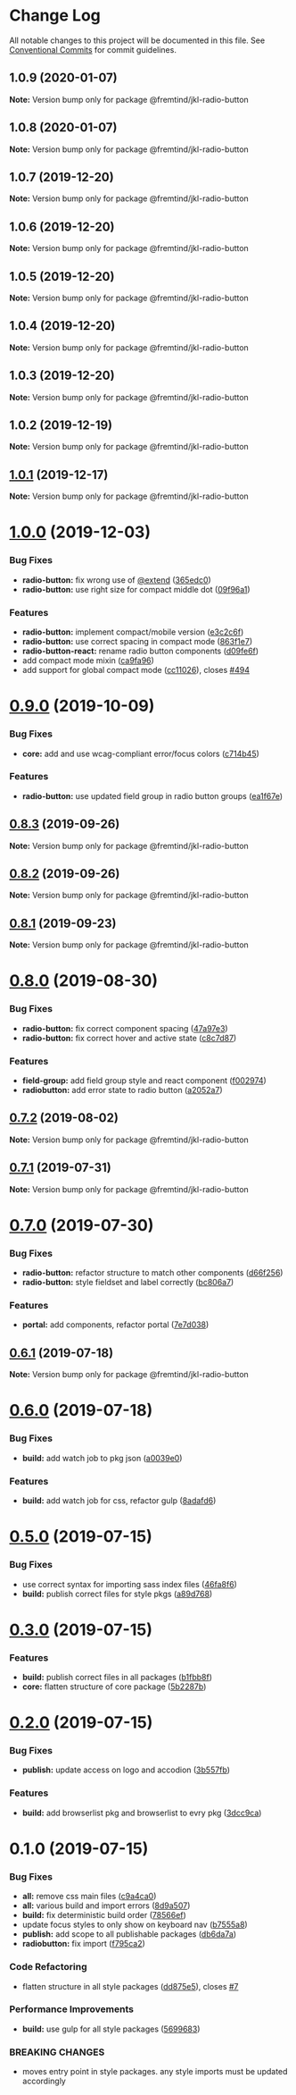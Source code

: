 # Change Log

All notable changes to this project will be documented in this file.
See [Conventional Commits](https://conventionalcommits.org) for commit guidelines.

## 1.0.9 (2020-01-07)

**Note:** Version bump only for package @fremtind/jkl-radio-button





## 1.0.8 (2020-01-07)

**Note:** Version bump only for package @fremtind/jkl-radio-button





## 1.0.7 (2019-12-20)

**Note:** Version bump only for package @fremtind/jkl-radio-button





## 1.0.6 (2019-12-20)

**Note:** Version bump only for package @fremtind/jkl-radio-button





## 1.0.5 (2019-12-20)

**Note:** Version bump only for package @fremtind/jkl-radio-button





## 1.0.4 (2019-12-20)

**Note:** Version bump only for package @fremtind/jkl-radio-button





## 1.0.3 (2019-12-20)

**Note:** Version bump only for package @fremtind/jkl-radio-button

## 1.0.2 (2019-12-19)

**Note:** Version bump only for package @fremtind/jkl-radio-button

## [1.0.1](https://github.com/fremtind/jokul/compare/@fremtind/jkl-radio-button@1.0.0...@fremtind/jkl-radio-button@1.0.1) (2019-12-17)

**Note:** Version bump only for package @fremtind/jkl-radio-button

# [1.0.0](https://github.com/fremtind/jokul/compare/@fremtind/jkl-radio-button@0.9.0...@fremtind/jkl-radio-button@1.0.0) (2019-12-03)

### Bug Fixes

-   **radio-button:** fix wrong use of [@extend](https://github.com/extend) ([365edc0](https://github.com/fremtind/jokul/commit/365edc0e7ad4b911d94fce6464b2d2da36bcbf7d))
-   **radio-button:** use right size for compact middle dot ([09f96a1](https://github.com/fremtind/jokul/commit/09f96a15cdcf7430fd2aa7a99837ab7248b02d8f))

### Features

-   **radio-button:** implement compact/mobile version ([e3c2c6f](https://github.com/fremtind/jokul/commit/e3c2c6fdc4de9b59900f1dc8a0b132cea0cb733a))
-   **radio-button:** use correct spacing in compact mode ([863f1e7](https://github.com/fremtind/jokul/commit/863f1e7b3723dd884dbbc530f950b6594ae2ab8f))
-   **radio-button-react:** rename radio button components ([d09fe6f](https://github.com/fremtind/jokul/commit/d09fe6fd321f2242a94d7d60deb5ae7997da0ccf))
-   add compact mode mixin ([ca9fa96](https://github.com/fremtind/jokul/commit/ca9fa96b7de2be50646af0cb444206c3eebcfc4a))
-   add support for global compact mode ([cc11026](https://github.com/fremtind/jokul/commit/cc11026207dfef2a0b3b074b88e071783d2820fd)), closes [#494](https://github.com/fremtind/jokul/issues/494)

# [0.9.0](https://github.com/fremtind/jokul/compare/@fremtind/jkl-radio-button@0.8.3...@fremtind/jkl-radio-button@0.9.0) (2019-10-09)

### Bug Fixes

-   **core:** add and use wcag-compliant error/focus colors ([c714b45](https://github.com/fremtind/jokul/commit/c714b45))

### Features

-   **radio-button:** use updated field group in radio button groups ([ea1f67e](https://github.com/fremtind/jokul/commit/ea1f67e))

## [0.8.3](https://github.com/fremtind/jokul/compare/@fremtind/jkl-radio-button@0.8.2...@fremtind/jkl-radio-button@0.8.3) (2019-09-26)

**Note:** Version bump only for package @fremtind/jkl-radio-button

## [0.8.2](https://github.com/fremtind/jokul/compare/@fremtind/jkl-radio-button@0.8.1...@fremtind/jkl-radio-button@0.8.2) (2019-09-26)

**Note:** Version bump only for package @fremtind/jkl-radio-button

## [0.8.1](https://github.com/fremtind/jokul/compare/@fremtind/jkl-radio-button@0.8.0...@fremtind/jkl-radio-button@0.8.1) (2019-09-23)

**Note:** Version bump only for package @fremtind/jkl-radio-button

# [0.8.0](https://github.com/fremtind/jokul/compare/@fremtind/jkl-radio-button@0.7.2...@fremtind/jkl-radio-button@0.8.0) (2019-08-30)

### Bug Fixes

-   **radio-button:** fix correct component spacing ([47a97e3](https://github.com/fremtind/jokul/commit/47a97e3))
-   **radio-button:** fix correct hover and active state ([c8c7d87](https://github.com/fremtind/jokul/commit/c8c7d87))

### Features

-   **field-group:** add field group style and react component ([f002974](https://github.com/fremtind/jokul/commit/f002974))
-   **radiobutton:** add error state to radio button ([a2052a7](https://github.com/fremtind/jokul/commit/a2052a7))

## [0.7.2](https://github.com/fremtind/jokul/compare/@fremtind/jkl-radio-button@0.7.1...@fremtind/jkl-radio-button@0.7.2) (2019-08-02)

**Note:** Version bump only for package @fremtind/jkl-radio-button

## [0.7.1](https://github.com/fremtind/jokul/compare/@fremtind/jkl-radio-button@0.7.0...@fremtind/jkl-radio-button@0.7.1) (2019-07-31)

**Note:** Version bump only for package @fremtind/jkl-radio-button

# [0.7.0](https://github.com/fremtind/jokul/compare/@fremtind/jkl-radio-button@0.6.1...@fremtind/jkl-radio-button@0.7.0) (2019-07-30)

### Bug Fixes

-   **radio-button:** refactor structure to match other components ([d66f256](https://github.com/fremtind/jokul/commit/d66f256))
-   **radio-button:** style fieldset and label correctly ([bc806a7](https://github.com/fremtind/jokul/commit/bc806a7))

### Features

-   **portal:** add components, refactor portal ([7e7d038](https://github.com/fremtind/jokul/commit/7e7d038))

## [0.6.1](https://github.com/fremtind/jokul/compare/@fremtind/jkl-radio-button@0.6.0...@fremtind/jkl-radio-button@0.6.1) (2019-07-18)

**Note:** Version bump only for package @fremtind/jkl-radio-button

# [0.6.0](https://github.com/fremtind/jokul/compare/@fremtind/jkl-radio-button@0.5.0...@fremtind/jkl-radio-button@0.6.0) (2019-07-18)

### Bug Fixes

-   **build:** add watch job to pkg json ([a0039e0](https://github.com/fremtind/jokul/commit/a0039e0))

### Features

-   **build:** add watch job for css, refactor gulp ([8adafd6](https://github.com/fremtind/jokul/commit/8adafd6))

# [0.5.0](https://github.com/fremtind/jokul/compare/@fremtind/jkl-radio-button@0.3.0...@fremtind/jkl-radio-button@0.5.0) (2019-07-15)

### Bug Fixes

-   use correct syntax for importing sass index files ([46fa8f6](https://github.com/fremtind/jokul/commit/46fa8f6))
-   **build:** publish correct files for style pkgs ([a89d768](https://github.com/fremtind/jokul/commit/a89d768))

# [0.3.0](https://github.com/fremtind/jokul/compare/@fremtind/jkl-radio-button@0.2.0...@fremtind/jkl-radio-button@0.3.0) (2019-07-15)

### Features

-   **build:** publish correct files in all packages ([b1fbb8f](https://github.com/fremtind/jokul/commit/b1fbb8f))
-   **core:** flatten structure of core package ([5b2287b](https://github.com/fremtind/jokul/commit/5b2287b))

# [0.2.0](https://github.com/fremtind/jokul/compare/@fremtind/jkl-radio-button@0.1.0...@fremtind/jkl-radio-button@0.2.0) (2019-07-15)

### Bug Fixes

-   **publish:** update access on logo and accodion ([3b557fb](https://github.com/fremtind/jokul/commit/3b557fb))

### Features

-   **build:** add browserlist pkg and browserlist to evry pkg ([3dcc9ca](https://github.com/fremtind/jokul/commit/3dcc9ca))

# 0.1.0 (2019-07-15)

### Bug Fixes

-   **all:** remove css main files ([c9a4ca0](https://github.com/fremtind/jokul/commit/c9a4ca0))
-   **all:** various build and import errors ([8d9a507](https://github.com/fremtind/jokul/commit/8d9a507))
-   **build:** fix deterministic build order ([78566ef](https://github.com/fremtind/jokul/commit/78566ef))
-   update focus styles to only show on keyboard nav ([b7555a8](https://github.com/fremtind/jokul/commit/b7555a8))
-   **publish:** add scope to all publishable packages ([db6da7a](https://github.com/fremtind/jokul/commit/db6da7a))
-   **radiobutton:** fix import ([f795ca2](https://github.com/fremtind/jokul/commit/f795ca2))

### Code Refactoring

-   flatten structure in all style packages ([dd875e5](https://github.com/fremtind/jokul/commit/dd875e5)), closes [#7](https://github.com/fremtind/jokul/issues/7)

### Performance Improvements

-   **build:** use gulp for all style packages ([5699683](https://github.com/fremtind/jokul/commit/5699683))

### BREAKING CHANGES

-   moves entry point in style packages. any style imports must be updated accordingly

